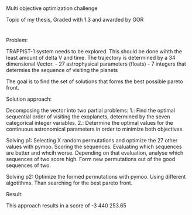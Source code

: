 #
Multi objective optimization challenge

Topic of my thesis, Graded with 1.3 and awarded by GOR
#

Problem:

TRAPPIST-1 system needs to be explored. This should be done wihth the least amount of delta V and time.
The trajectory is determined by a 34 dimensional Vector.
	- 27 astrophysical parameters (floats)
	- 7  integers that determies the sequence of visiting the planets

The goal is to find the set of solutions that forms the best possible pareto front.

Solution approach:

Decomposing the vector into two partial problems:
 1.: Find the optimal sequential order of visiting the exoplanets, determined by the seven categorical integer variables.
 2.: Determine the optimal values for the continuous astronomical parameters in order to minimize both objectives.

Solving p1:
	Selecting X random permutations and optimize the 27 other values with pymoo.
	Scoring the sequences.
	Evaluating which sequences are better and whcih worse.
	Depending on that evaluation, analyse which sequences of two score high.
	Form new permutations out of the good sequences of two.
	
Solving p2:
	Optimize the formed permutations with pymoo. Using different algotithms. Than searching for the best pareto front.
	
Result:

This approach results in a score of -3 440 253.65

	
	
	
